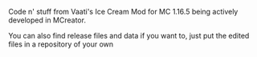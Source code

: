 Code n' stuff from Vaati's Ice Cream Mod for MC 1.16.5 being actively developed in MCreator.


You can also find release files and data if you want to, just put the edited files in a repository of your own

